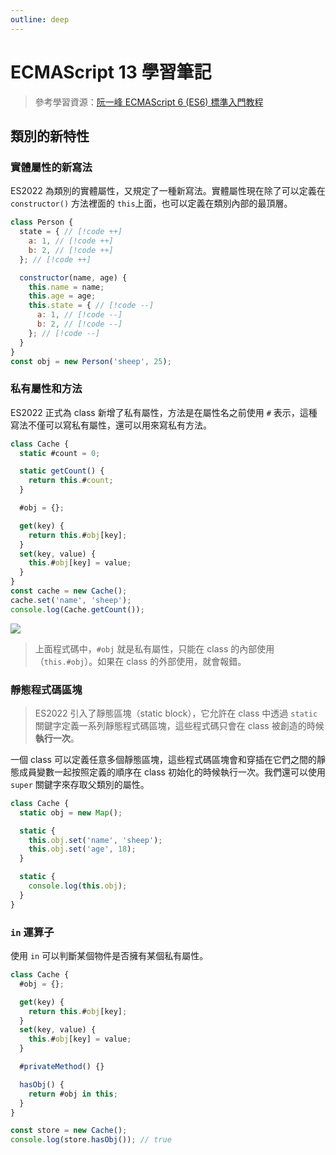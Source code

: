 ```yaml
---
outline: deep
---
```


# ECMAScript 13 學習筆記

> 參考學習資源：[阮一峰 ECMAScript 6 (ES6) 標準入門教程](https://es6.ruanyifeng.com/)

## 類別的新特性

### 實體屬性的新寫法

ES2022 為類別的實體屬性，又規定了一種新寫法。實體屬性現在除了可以定義在 `constructor()` 方法裡面的 `this`上面，也可以定義在類別內部的最頂層。

```js
class Person {
  state = { // [!code ++]
    a: 1, // [!code ++]
    b: 2, // [!code ++]
  }; // [!code ++]

  constructor(name, age) {
    this.name = name;
    this.age = age;
    this.state = { // [!code --]
      a: 1, // [!code --]
      b: 2, // [!code --]
    }; // [!code --]
  }
}
const obj = new Person('sheep', 25);
```

### 私有屬性和方法

ES2022 正式為 class 新增了私有屬性，方法是在屬性名之前使用 `#` 表示，這種寫法不僅可以寫私有屬性，還可以用來寫私有方法。

```js
class Cache {
  static #count = 0;

  static getCount() {
    return this.#count;
  }

  #obj = {};

  get(key) {
    return this.#obj[key];
  }
  set(key, value) {
    this.#obj[key] = value;
  }
}
const cache = new Cache();
cache.set('name', 'sheep');
console.log(Cache.getCount());
```

![](https://i.imgur.com/ugeWDiX.png)

> 上面程式碼中，`#obj` 就是私有屬性，只能在 class 的內部使用（`this.#obj`）。如果在 class 的外部使用，就會報錯。


### 靜態程式碼區塊

> ES2022 引入了靜態區塊（static block），它允許在 class 中透過 `static` 關鍵字定義一系列靜態程式碼區塊，這些程式碼只會在 class 被創造的時候**執行一次**。

一個 class 可以定義任意多個靜態區塊，這些程式碼區塊會和穿插在它們之間的靜態成員變數一起按照定義的順序在 class 初始化的時候執行一次。我們還可以使用 `super` 關鍵字來存取父類別的屬性。

```js
class Cache {
  static obj = new Map();

  static {
    this.obj.set('name', 'sheep');
    this.obj.set('age', 18);
  }

  static {
    console.log(this.obj);
  }
}
```

### `in` 運算子

使用 `in` 可以判斷某個物件是否擁有某個私有屬性。

```js
class Cache {
  #obj = {};

  get(key) {
    return this.#obj[key];
  }
  set(key, value) {
    this.#obj[key] = value;
  }

  #privateMethod() {}

  hasObj() {
    return #obj in this;
  }
}

const store = new Cache();
console.log(store.hasObj()); // true
```

